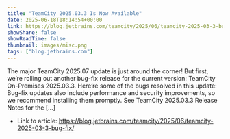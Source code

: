 ```yaml
---
title: "TeamCity 2025.03.3 Is Now Available"
date: 2025-06-18T18:14:54+00:00
link: https://blog.jetbrains.com/teamcity/2025/06/teamcity-2025-03-3-bug-fix/
showShare: false
showReadTime: false
thumbnail: images/misc.png
tags: ["blog.jetbrains.com"]
---
```

The major TeamCity 2025.07 update is just around the corner! But first, we’re rolling out another bug-fix release for the current version: TeamCity On-Premises 2025.03.3. Here’re some of the bugs resolved in this update: Bug-fix updates also include performance and security improvements, so we recommend installing them promptly. See TeamCity 2025.03.3 Release Notes for the […]

- Link to article: https://blog.jetbrains.com/teamcity/2025/06/teamcity-2025-03-3-bug-fix/